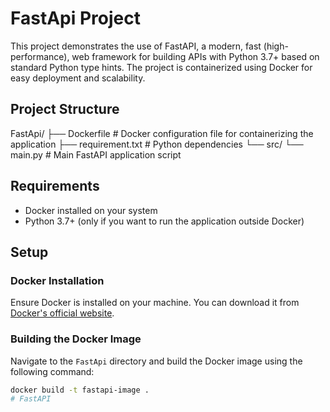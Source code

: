 # FastApi Project

This project demonstrates the use of FastAPI, a modern, fast (high-performance), web framework for building APIs with Python 3.7+ based on standard Python type hints. The project is containerized using Docker for easy deployment and scalability.

## Project Structure
FastApi/ 
├── Dockerfile # Docker configuration file for containerizing the application 
├── requirement.txt # Python dependencies 
   └── src/ └── main.py # Main FastAPI application script

## Requirements

- Docker installed on your system
- Python 3.7+ (only if you want to run the application outside Docker)

## Setup

### Docker Installation

Ensure Docker is installed on your machine. You can download it from [Docker's official website](https://www.docker.com/products/docker-desktop).

### Building the Docker Image

Navigate to the `FastApi` directory and build the Docker image using the following command:

```bash
docker build -t fastapi-image .
# FastAPI
